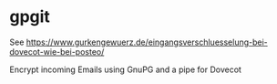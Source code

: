 # gpgit
See https://www.gurkengewuerz.de/eingangsverschluesselung-bei-dovecot-wie-bei-posteo/  

Encrypt incoming Emails using GnuPG and a pipe for Dovecot

